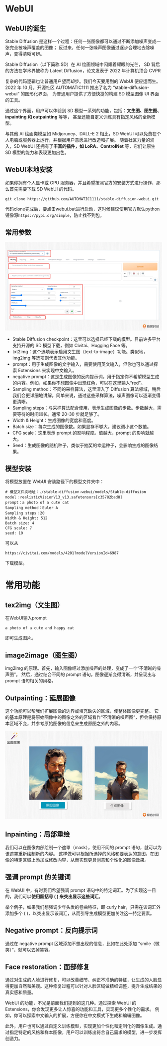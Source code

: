 # WebUI

## WebUI的诞生
Stable Diffusion 是这样一个过程：任何一张图像都可以通过不断添加噪声变成一张完全被噪声覆盖的图像；
反过来，任何一张噪声图像通过逐步合理地去除噪声，变得清晰可辨。

Stable Diffusion（以下简称 SD）在 AI 绘画领域中闪耀着耀眼的光芒，
SD 背后的方法在学术界被称为 Latent Diffusion，论文发表于 2022 年计算机顶会 CVPR

复杂的代码逻辑也让普通用户望而却步。我们今天要用到的 WebUI 便应运而生。
2022 年 10 月，开源社区 AUTOMATIC1111 推出了名为 “stable-diffusion-webui” 的图形化界面，
为普通用户提供了方便快捷的构建 SD 模型图像 UI 界面的工具。

通过这个界面，用户可以体验到 SD 模型一系列的功能，包括：<strong>文生图、图生图、inpainting 和 outpainting</strong> 等等，
甚至还能自定义训练具有指定风格的全新模型。

与其他 AI 绘画类模型如 Midjoruney、DALL-E 2 相比，SD WebUI 可以免费在个人电脑或服务器上运行，并根据用户意愿进行改造和扩展。
随着社区力量的涌入，SD WebUI 还拥有了<strong>丰富的插件，如 LoRA、ControlNet</strong> 等，它们让原生 SD 模型的能力和表现更加出色。


## WebUI本地安装
如果你拥有个人显卡或 GPU 服务器，并且希望按照官方的安装方式进行操作，那么首先需要下载 SD WebUI 的代码。
```
git clone https://github.com/AUTOMATIC1111/stable-diffusion-webui.git
```
代码clone完成后，要点击webui.bat进行启动，这时候建议使用官方默认python镜像源`https://pypi.org/simple`，防止找不到包。

## 常用参数

<img src="./images/WebUI%20Params.webp" />

- Stable Diffusion checkpoint：这里可以选择已经下载的模型。目前许多平台支持开源的 SD 模型下载，例如 Civitai、Hugging Face 等。
- txt2img：这个选项表示启用文生图（text-to-image）功能。类似地，img2img 等选项则代表其他功能。
- prompt：用于生成图像的文字输入，需要使用英文输入，但你也可以通过探索 Extensions 来实现中文输入。
- negative prompt：这是生成图像的反向提示词，用于指定你不希望模型生成的内容。例如，如果你不想图像中出现红色，可以在这里输入“red”。
- Sampling method：不同的采样算法，这里深入了 Diffusion 算法领域，稍后我们会更详细地讲解。简单来说，通过这些采样算法，噪声图像可以逐渐变得更清晰。
- Sampling steps：与采样算法配合使用，表示生成图像的步数。步数越大，需要等待的时间越长。通常 20-30 步就足够了。
- Width & Height：生成图像的宽度和高度。
- Batch size：每次生成的图像数。如果显存不够大，建议调小这个数值。
- CFG scale：这里表示 prompt 的影响程度。值越大，prompt 的影响就越大。
- Seed：生成图像的随机种子，类似于抽奖的幸运种子，会影响生成的图像结果。


## 模型安装
将模型放置在 WebUI 安装路径下的模型文件夹中：
```
# 模型文件夹地址：./stable-diffusion-webui/models/Stable-diffusion 
model：realisticVisionV13_v13.safetensors[c35782bad8]
prompt：a photo of a cute cat
Sampling method：Euler A
Sampling steps：20
Width & Height: 512
Batch size: 4
CFG scale: 7
seed: 10
```

可以从
```
https://civitai.com/models/4201?modelVersionId=6987
```
下载模型。


# 常用功能

## tex2img（文生图）
在WebUI输入prompt
```
a photo of a cute and happy cat
```
即可生成图片。


## image2image（图生图）
img2img 的原理。首先，输入图像经过添加噪声的处理，变成了一个“不清晰的噪声图”。
然后，通过结合不同的 prompt 语句，图像逐渐变得清晰，并呈现出与 prompt 语句相关的风格。

## Outpainting：延展图像
这个功能可以帮我们扩展图像的边界或填充缺失的区域，使整体图像更完整。
它的基本原理是将原始图像中的图像之外的区域看作“不清晰的噪声图”，但会保持原本区域不变，并参考原始图像的信息来生成原图之外的内容。

<img src="./images/Outpainting.webp" />

## Inpainting：局部重绘
我们可以在图像内部绘制一个遮罩（mask），使用不同的 prompt 语句，就可以为该遮罩重新绘制新的内容。
这样做可以根据所选择的风格和要表达的意图，在图像的特定区域上添加或修改内容，从而实现更具创意和个性化的图像效果。


## 强调 prompt 的关键词
在 WebUI 中，有时我们希望强调 prompt 语句中的特定词汇。为了实现这一目的，我们可以<strong>使用圆括号 ( ) 来突出显示这些词汇</strong>。

举个例子，如果我们想强调少年头发的卷曲特征，即 curly hair，只需在该词汇外添加多个 ( )，以突出显示该词汇，从而引导生成模型更加关注这一特定要素。


## Negative prompt：反向提示词
通过在 negative prompt 区域添加不想出现的信息，比如在此处添加 “smile（微笑）”，就可以去掉笑容。

## Face restoration：面部修复
通过对生成的人脸进行修复，可以改善细节、纠正不准确的特征，让生成的人脸显得更加自然和美观。这种修复过程可以针对人脸区域做精细调整，提升生成结果的真实感和质量。



WebUI 的功能，不光是前面我们提到的这几种。通过探索 WebUI 的 Extensions，你会发现更多让人惊喜的功能和工具，实现更多个性化的需求。
例如，你可以探索中文输入的扩展，方便你在中文模式下生成和编辑图像。

此外，用户也可以通过自定义训练模型，实现更加个性化和定制化的图像生成。通过指定特定的风格和样本图像，用户可以训练出符合自己需求的模型，进一步发挥创造力。